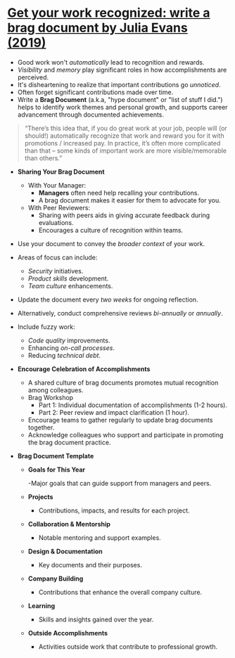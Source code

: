 # [Get your work recognized: write a brag document by Julia Evans (2019)](https://jvns.ca/blog/brag-documents/)

- Good work won't _automatically_ lead to recognition and rewards.
- _Visibility_ and _memory_ play significant roles in how accomplishments are perceived.
- It's disheartening to realize that important contributions go _unnoticed_.
- Often forget significant contributions made over time.
- Write a **Brag Document** (a.k.a, "hype document" or "list of stuff I did.") helps to identify work themes and personal growth, and supports career advancement through documented achievements.

> “There’s this idea that, if you do great work at your job, people will (or should!) automatically recognize that work and reward you for it with promotions / increased pay. In practice, it’s often more complicated than that – some kinds of important work are more visible/memorable than others.”

- **Sharing Your Brag Document**

  - With Your Manager:
    - **Managers** often need help recalling your contributions.
    - A brag document makes it easier for them to advocate for you.
  - With Peer Reviewers:
    - Sharing with peers aids in giving accurate feedback during evaluations.
    - Encourages a culture of recognition within teams.

- Use your document to convey the _broader context_ of your work.
- Areas of focus can include:
  - _Security_ initiatives.
  - _Product skills_ development.
  - _Team culture_ enhancements.
- Update the document every _two weeks_ for ongoing reflection.
- Alternatively, conduct comprehensive reviews _bi-annually_ or _annually_.

- Include fuzzy work:

  - _Code quality_ improvements.
  - Enhancing _on-call processes_.
  - Reducing _technical debt_.

- **Encourage Celebration of Accomplishments**

  - A shared culture of brag documents promotes mutual recognition among colleagues.
  - Brag Workshop
    - Part 1: Individual documentation of accomplishments (1-2 hours).
    - Part 2: Peer review and impact clarification (1 hour).
  - Encourage teams to gather regularly to update brag documents together.
  - Acknowledge colleagues who support and participate in promoting the brag document practice.

- **Brag Document Template**

  - **Goals for This Year**

    -Major goals that can guide support from managers and peers.

  - **Projects**

    - Contributions, impacts, and results for each project.

  - **Collaboration & Mentorship**

    - Notable mentoring and support examples.

  - **Design & Documentation**

    - Key documents and their purposes.

  - **Company Building**

    - Contributions that enhance the overall company culture.

  - **Learning**

    - Skills and insights gained over the year.

  - **Outside Accomplishments**

    - Activities outside work that contribute to professional growth.
